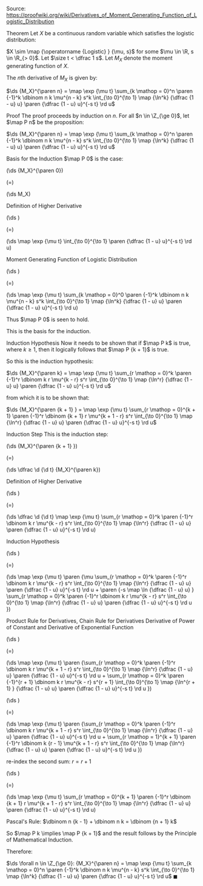 # 

Source: https://proofwiki.org/wiki/Derivatives_of_Moment_Generating_Function_of_Logistic_Distribution



Theorem
Let $X$ be a continuous random variable which satisfies the logistic distribution:

$X \sim \map {\operatorname {Logistic} } {\mu, s}$
for some $\mu \in \R, s \in \R_{> 0}$.
Let $\size t < \dfrac 1 s$.
Let $M_X$ denote the moment generating function of $X$.

The $n$th derivative of $M_X$ is given by:

$\ds {M_X}^{\paren n} = \map \exp {\mu t} \sum_{k \mathop = 0}^n \paren {-1}^k \dbinom n k \mu^{n - k} s^k \int_{\to 0}^{\to 1} \map {\ln^k} {\dfrac {1 - u} u} \paren {\dfrac {1 - u} u}^{-s t} \rd u$


Proof
The proof proceeds by induction on $n$.
For all $n \in \Z_{\ge 0}$, let $\map P n$ be the proposition:

$\ds {M_X}^{\paren n} = \map \exp {\mu t} \sum_{k \mathop = 0}^n \paren {-1}^k \dbinom n k \mu^{n - k} s^k \int_{\to 0}^{\to 1} \map {\ln^k} {\dfrac {1 - u} u} \paren {\dfrac {1 - u} u}^{-s t} \rd u$


Basis for the Induction
$\map P 0$ is the case:














\(\ds {M_X}^{\paren 0}\)

\(=\)







\(\ds M_X\)





Definition of Higher Derivative














\(\ds \)

\(=\)







\(\ds \map \exp {\mu t} \int_{\to 0}^{\to 1}  \paren {\dfrac {1 - u} u}^{-s t} \rd u\)





Moment Generating Function of Logistic Distribution














\(\ds \)

\(=\)







\(\ds \map \exp {\mu t} \sum_{k \mathop = 0}^0 \paren {-1}^k \dbinom n k \mu^{n - k} s^k \int_{\to 0}^{\to 1} \map {\ln^k} {\dfrac {1 - u} u} \paren {\dfrac {1 - u} u}^{-s t} \rd u\)










Thus $\map P 0$ is seen to hold.

This is the basis for the induction.


Induction Hypothesis
Now it needs to be shown that if $\map P k$ is true, where $k \ge 1$, then it logically follows that $\map P {k + 1}$ is true.

So this is the induction hypothesis:

$\ds {M_X}^{\paren k} = \map \exp {\mu t} \sum_{r \mathop = 0}^k \paren {-1}^r \dbinom k r \mu^{k - r} s^r \int_{\to 0}^{\to 1} \map {\ln^r} {\dfrac {1 - u} u} \paren {\dfrac {1 - u} u}^{-s t} \rd u$

from which it is to be shown that:

$\ds {M_X}^{\paren {k + 1} } = \map \exp {\mu t} \sum_{r \mathop = 0}^{k + 1} \paren {-1}^r \dbinom {k + 1} r \mu^{k + 1 - r} s^r \int_{\to 0}^{\to 1} \map {\ln^r} {\dfrac {1 - u} u} \paren {\dfrac {1 - u} u}^{-s t} \rd u$


Induction Step
This is the induction step:














\(\ds {M_X}^{\paren {k + 1} }\)

\(=\)







\(\ds \dfrac \d {\d t} {M_X}^{\paren k}\)





Definition of Higher Derivative














\(\ds \)

\(=\)







\(\ds \dfrac \d {\d t} \map \exp {\mu t} \sum_{r \mathop = 0}^k \paren {-1}^r \dbinom k r \mu^{k - r} s^r \int_{\to 0}^{\to 1} \map {\ln^r} {\dfrac {1 - u} u} \paren {\dfrac {1 - u} u}^{-s t} \rd u\)





Induction Hypothesis














\(\ds \)

\(=\)







\(\ds \map \exp {\mu t} \paren {\mu \sum_{r \mathop = 0}^k \paren {-1}^r \dbinom k r \mu^{k - r} s^r \int_{\to 0}^{\to 1} \map {\ln^r} {\dfrac {1 - u} u} \paren {\dfrac {1 - u} u}^{-s t} \rd u + \paren {-s \map \ln {\dfrac {1 - u} u} } \sum_{r \mathop = 0}^k \paren {-1}^r \dbinom k r \mu^{k - r} s^r \int_{\to 0}^{\to 1} \map {\ln^r} {\dfrac {1 - u} u} \paren {\dfrac {1 - u} u}^{-s t} \rd u }\)





Product Rule for Derivatives, Chain Rule for Derivatives Derivative of Power of Constant and Derivative of Exponential Function














\(\ds \)

\(=\)







\(\ds \map \exp {\mu t} \paren {\sum_{r \mathop = 0}^k \paren {-1}^r \dbinom k r \mu^{k + 1 - r} s^r \int_{\to 0}^{\to 1} \map {\ln^r} {\dfrac {1 - u} u} \paren {\dfrac {1 - u} u}^{-s t} \rd u + \sum_{r \mathop = 0}^k \paren {-1}^{r + 1} \dbinom k r \mu^{k - r} s^{r + 1} \int_{\to 0}^{\to 1} \map {\ln^{r + 1} } {\dfrac {1 - u} u} \paren {\dfrac {1 - u} u}^{-s t} \rd u }\)




















\(\ds \)

\(=\)







\(\ds \map \exp {\mu t} \paren {\sum_{r \mathop = 0}^k \paren {-1}^r \dbinom k r \mu^{k + 1 - r} s^r \int_{\to 0}^{\to 1} \map {\ln^r} {\dfrac {1 - u} u} \paren {\dfrac {1 - u} u}^{-s t} \rd u + \sum_{r \mathop = 1}^{k + 1} \paren {-1}^r \dbinom k {r - 1} \mu^{k + 1 - r} s^r \int_{\to 0}^{\to 1} \map {\ln^r} {\dfrac {1 - u} u} \paren {\dfrac {1 - u} u}^{-s t} \rd u }\)





re-index the second sum: $r = r + 1$














\(\ds \)

\(=\)







\(\ds \map \exp {\mu t} \sum_{r \mathop = 0}^{k + 1} \paren {-1}^r \dbinom {k + 1} r \mu^{k + 1 - r} s^r \int_{\to 0}^{\to 1} \map {\ln^r} {\dfrac {1 - u} u} \paren {\dfrac {1 - u} u}^{-s t} \rd u\)





Pascal's Rule: $\dbinom n {k - 1} + \dbinom n k = \dbinom {n + 1} k$



So $\map P k \implies \map P {k + 1}$ and the result follows by the Principle of Mathematical Induction.

Therefore:

$\ds \forall n \in \Z_{\ge 0}: {M_X}^{\paren n} = \map \exp {\mu t} \sum_{k \mathop = 0}^n \paren {-1}^k \dbinom n k \mu^{n - k} s^k \int_{\to 0}^{\to 1} \map {\ln^k} {\dfrac {1 - u} u} \paren {\dfrac {1 - u} u}^{-s t} \rd u$
$\blacksquare$





